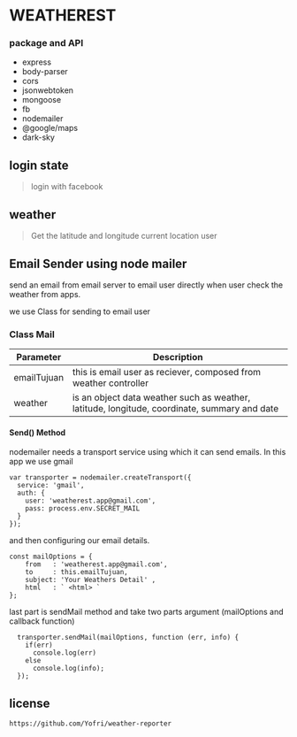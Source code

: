 # WEATHEREST

### package and API
* express
* body-parser
* cors
* jsonwebtoken
* mongoose
* fb
* nodemailer
* @google/maps
* dark-sky

## login state
> login with facebook

## weather

> Get the latitude and longitude current location user

## Email Sender using node mailer

send an email from email server to email user directly when user check the weather from apps.

we use Class for sending to email user
### Class Mail
| Parameter | Description |
| --------- | ----------- |
| emailTujuan | this is email user as reciever, composed from weather controller |
| weather | is an object data weather such as weather, latitude, longitude, coordinate, summary and date |

#### Send() Method

nodemailer needs a transport service using which it can send emails. In this app we use gmail

```
var transporter = nodemailer.createTransport({
  service: 'gmail',
  auth: {
    user: 'weatherest.app@gmail.com',
    pass: process.env.SECRET_MAIL
  }
});
```

and then configuring our email details.
```
const mailOptions = {
    from   : 'weatherest.app@gmail.com',
    to     : this.emailTujuan, 
    subject: 'Your Weathers Detail' ,
    html   : ` <html> `
};
```

last part is sendMail method and take two parts argument (mailOptions and callback function)
```
  transporter.sendMail(mailOptions, function (err, info) {
    if(err)
      console.log(err)
    else
      console.log(info);
  });
```

## license
`https://github.com/Yofri/weather-reporter`




